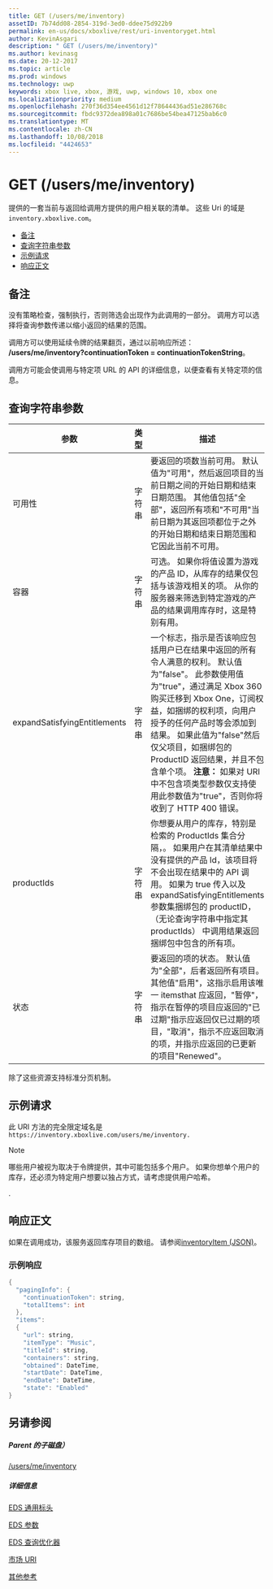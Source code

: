 ```yaml
---
title: GET (/users/me/inventory)
assetID: 7b74dd08-2854-319d-3ed0-ddee75d922b9
permalink: en-us/docs/xboxlive/rest/uri-inventoryget.html
author: KevinAsgari
description: " GET (/users/me/inventory)"
ms.author: kevinasg
ms.date: 20-12-2017
ms.topic: article
ms.prod: windows
ms.technology: uwp
keywords: xbox live, xbox, 游戏, uwp, windows 10, xbox one
ms.localizationpriority: medium
ms.openlocfilehash: 270f36d354ee4561d12f78644436ad51e286768c
ms.sourcegitcommit: fbdc9372dea898a01c7686be54bea47125bab6c0
ms.translationtype: MT
ms.contentlocale: zh-CN
ms.lasthandoff: 10/08/2018
ms.locfileid: "4424653"
---
```

# <a name="get-usersmeinventory"></a>GET (/users/me/inventory)
提供的一套当前与返回给调用方提供的用户相关联的清单。
这些 Uri 的域是`inventory.xboxlive.com`。

  * [备注](#ID4EV)
  * [查询字符串参数](#ID4EHB)
  * [示例请求](#ID4EDE)
  * [响应正文](#ID4ERE)

<a id="ID4EV"></a>


## <a name="remarks"></a>备注

没有策略检查，强制执行，否则筛选会出现作为此调用的一部分。 调用方可以选择将查询参数传递以缩小返回的结果的范围。

调用方可以使用延续令牌的结果翻页，通过以前响应所述： **/users/me/inventory?continuationToken = continuationTokenString**。

调用方可能会使调用与特定项 URL 的 API 的详细信息，以便查看有关特定项的信息。

<a id="ID4EHB"></a>


## <a name="query-string-parameters"></a>查询字符串参数

| 参数| 类型| 描述|
| --- | --- | --- |
| 可用性| 字符串| 要返回的项数当前可用。 默认值为"可用"，然后返回项目的当前日期之间的开始日期和结束日期范围。 其他值包括"全部"，返回所有项和"不可用"当前日期为其返回项都位于之外的开始日期和结束日期范围和它因此当前不可用。 |
| 容器| 字符串| 可选。 如果你将值设置为游戏的产品 ID，从库存的结果仅包括与该游戏相关的项。 从你的服务器来筛选到特定游戏的产品的结果调用库存时，这是特别有用。|
| expandSatisfyingEntitlements| 字符串| 一个标志，指示是否该响应包括用户已在结果中返回的所有令人满意的权利。 默认值为"false"。 此参数使用值为"true"，通过满足 Xbox 360 购买迁移到 Xbox One，订阅权益，如捆绑的权利项，向用户授予的任何产品时等会添加到结果。 如果此值为"false"然后仅父项目，如捆绑包的 ProductID 返回结果，并且不包含单个项。 **注意：** 如果对 URI 中不包含项类型参数仅支持使用此参数值为"true"，否则你将收到了 HTTP 400 错误。 |  
  | productIds | 字符串 |  你想要从用户的库存，特别是检索的 ProductIds 集合分隔，。  如果用户在其清单结果中没有提供的产品 Id，该项目将不会出现在结果中的 API 调用。 如果为 true 传入以及 expandSatisfyingEntitlements 参数集捆绑包的 productID，（无论查询字符串中指定其 productIds） 中调用结果返回捆绑包中包含的所有项。   |
  | 状态 | 字符串 | 要返回的项的状态。 默认值为"全部"，后者返回所有项目。 其他值"启用"，这指示启用该唯一 itemsthat 应返回，"暂停"，指示在暂停的项目应返回的"已过期"指示应返回仅已过期的项目，"取消"，指示不应返回取消的项，并指示应返回的已更新的项目"Renewed"。  |

除了这些资源支持标准分页机制。

<a id="ID4EDE"></a>


## <a name="sample-request"></a>示例请求

此 URI 方法的完全限定域名是 `https://inventory.xboxlive.com/users/me/inventory.
         `

> [!NOTE] 
> 哪些用户被视为取决于令牌提供，其中可能包括多个用户。 如果你想单个用户的库存，还必须为特定用户想要以独占方式，请考虑提供用户哈希。

.

<a id="ID4ERE"></a>


## <a name="response-body"></a>响应正文

如果在调用成功，该服务返回库存项目的数组。 请参阅[inventoryItem (JSON)](../../json/json-inventoryitem.md)。

<a id="ID4E4E"></a>


### <a name="sample-response"></a>示例响应


```cpp
{
  "pagingInfo": {
    "continuationToken": string,
    "totalItems": int
  },
  "items":
  {
    "url": string,
    "itemType": "Music",
    "titleId": string,
    "containers": string,
    "obtained": DateTime,
    "startDate": DateTime,
    "endDate": DateTime,
    "state": "Enabled"  
}

```


<a id="ID4EHF"></a>


## <a name="see-also"></a>另请参阅

<a id="ID4EJF"></a>


##### <a name="parent"></a>Parent 的子磁盘）

[/users/me/inventory](uri-inventory.md)


<a id="ID4ETF"></a>


##### <a name="further-information"></a>详细信息

[EDS 通用标头](../../additional/edscommonheaders.md)

 [EDS 参数](../../additional/edsparameters.md)

 [EDS 查询优化器](../../additional/edsqueryrefiners.md)

 [市场 URI](atoc-reference-marketplace.md)

 [其他参考](../../additional/atoc-xboxlivews-reference-additional.md)
